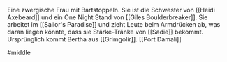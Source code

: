 Eine zwergische Frau mit Bartstoppeln. 
Sie ist die Schwester von [[Heidi Axebeard]] und ein One Night Stand von [[Giles Boulderbreaker]].
Sie arbeitet im [[Sailor's Paradise]] und zieht Leute beim Armdrücken ab, was daran liegen könnte, dass sie Stärke-Tränke von [[Sadie]] bekommt.
Ursprünglich kommt Bertha aus [[Grimgolir]].
[[Port Damali]]

#middle